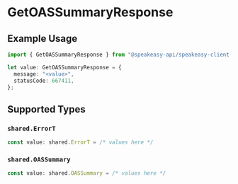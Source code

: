 # GetOASSummaryResponse

## Example Usage

```typescript
import { GetOASSummaryResponse } from "@speakeasy-api/speakeasy-client-sdk-typescript/sdk/models/operations";

let value: GetOASSummaryResponse = {
  message: "<value>",
  statusCode: 667411,
};
```

## Supported Types

### `shared.ErrorT`

```typescript
const value: shared.ErrorT = /* values here */
```

### `shared.OASSummary`

```typescript
const value: shared.OASSummary = /* values here */
```


